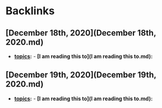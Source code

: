
# Backlinks
## [December 18th, 2020](December 18th, 2020.md)
- **[topics](topics.md):**
            - **[I am reading this to](I am reading this to.md):**

## [December 19th, 2020](December 19th, 2020.md)
- **[topics](topics.md):**
        - **[I am reading this to](I am reading this to.md):**


